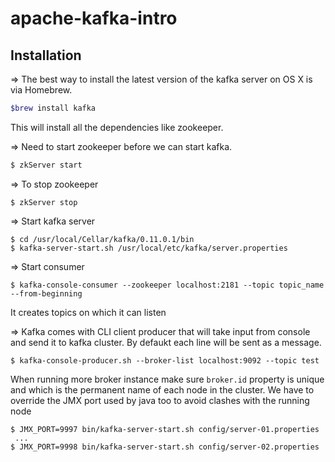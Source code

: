 # apache-kafka-intro

## Installation

=> The best way to install the latest version of the kafka server on OS X is via Homebrew.

```sh
$brew install kafka
```

This will install all the dependencies like zookeeper.

=> Need to start zookeeper before we can start kafka.

```sh 
$ zkServer start
```

=> To stop zookeeper

```
$ zkServer stop
```

=> Start kafka server

```
$ cd /usr/local/Cellar/kafka/0.11.0.1/bin
$ kafka-server-start.sh /usr/local/etc/kafka/server.properties
```

=> Start consumer 

```
$ kafka-console-consumer --zookeeper localhost:2181 --topic topic_name --from-beginning 
```

It creates topics on which it can listen 

=> Kafka comes with CLI client producer that will take input from console and send 
   it to kafka cluster. By defaukt each line will be sent as a message.

```
$ kafka-console-producer.sh --broker-list localhost:9092 --topic test
```

When running more broker instance make sure `broker.id` property is unique and which is the permanent name of each node in the cluster. 
We have to override the JMX port used by java too to avoid clashes with the running node

```
$ JMX_PORT=9997 bin/kafka-server-start.sh config/server-01.properties
 ...
$ JMX_PORT=9998 bin/kafka-server-start.sh config/server-02.properties
```

